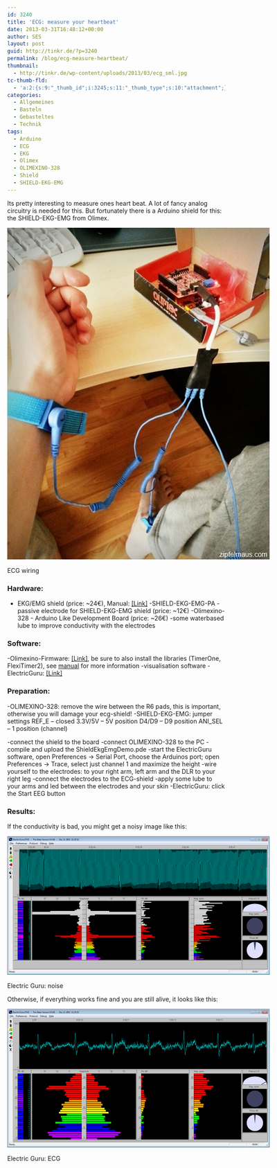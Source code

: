 ```yaml
---
id: 3240
title: 'ECG: measure your heartbeat'
date: 2013-03-31T16:48:12+00:00
author: SES
layout: post
guid: http://tinkr.de/?p=3240
permalink: /blog/ecg-measure-heartbeat/
thumbnail:
  - http://tinkr.de/wp-content/uploads/2013/03/ecg_sml.jpg
tc-thumb-fld:
  - 'a:2:{s:9:"_thumb_id";i:3245;s:11:"_thumb_type";s:10:"attachment";}'
categories:
  - Allgemeines
  - Basteln
  - Gebasteltes
  - Technik
tags:
  - Arduino
  - ECG
  - EKG
  - Olimex
  - OLIMEXINO-328
  - Shield
  - SHIELD-EKG-EMG
---
```

Its pretty interesting to measure ones heart beat. A lot of fancy analog circuitry is needed for this. But fortunately there is a Arduino shield for this: the SHIELD-EKG-EMG from Olimex.

<div id="attachment_3242" style="width: 616px" class="wp-caption alignnone">
  <img aria-describedby="caption-attachment-3242" loading="lazy" src="/assets/2013/03/ecg_olimex.jpg" alt="ECG wiring" width="606" height="766" class="size-full wp-image-3242" />

  <p id="caption-attachment-3242" class="wp-caption-text">
    ECG wiring
  </p>
</div>

### Hardware:

- EKG/EMG shield (price: ~24€), Manual: [[Link]](https://www.olimex.com/Products/Duino/Shields/SHIELD-EKG-EMG/resources/SHIELD-EKG-EMG-Revision-C.pdf)
-SHIELD-EKG-EMG-PA - passive electrode for SHIELD-EKG-EMG shield (price: ~12€)
-Olimexino-328 - Arduino Like Development Board (price: ~26€)
-some waterbased lube to improve conductivity with the electrodes

### Software:

-Olimexino-Firmware: [[Link]](https://www.olimex.com/Products/Duino/Shields/SHIELD-EKG-EMG/resources/ShieldEkgEmgDemo.zip), be sure to also install the libraries (TimerOne, FlexiTimer2), see [manual](https://www.olimex.com/Products/Duino/Shields/SHIELD-EKG-EMG/resources/SHIELD-EKG-EMG-Revision-C.pdf) for more information
-visualisation software - ElectricGuru: [[Link]](https://www.olimex.com/Products/EEG/OpenEEG/EEG-SMT/resources/ElecGuru40.zip)

### Preparation:

-OLIMEXINO-328: remove the wire between the R6 pads, this is important, otherwise you will damage your ecg-shield!
-SHIELD-EKG-EMG: jumper settings
REF_E – closed
3.3V/5V – 5V position
D4/D9 – D9 position
ANI_SEL – 1 position (channel)

-connect the shield to the board
-connect OLIMEXINO-328 to the PC
-compile and upload the ShieldEkgEmgDemo.pde
-start the ElectricGuru software, open Preferences -> Serial Port, choose the Arduinos port; open Preferences -> Trace, select just channel 1 and maximize the height
-wire yourself to the electrodes: to your right arm, left arm and the DLR to your right leg
-connect the electrodes to the ECG-shield
-apply some lube to your arms and led between the electrodes and your skin
-ElectricGuru: click the Start EEG button

### Results:

If the conductivity is bad, you might get a noisy image like this:


<div id="attachment_3245" style="width: 616px" class="wp-caption alignnone">
  <img aria-describedby="caption-attachment-3245" loading="lazy" src="/assets/2013/03/electric_guru_noise.png" alt="Electric Guru: noise" width="606" height="320" class="size-full wp-image-3245" />

  <p id="caption-attachment-3245" class="wp-caption-text">
    Electric Guru: noise
  </p>
</div>

Otherwise, if everything works fine and you are still alive, it looks like this:


<div id="attachment_3244" style="width: 616px" class="wp-caption alignnone">
  <img aria-describedby="caption-attachment-3244" loading="lazy" src="/assets/2013/03/electric_guru_ecg.png" alt="Electric Guru: ecg" width="606" height="320" class="size-full wp-image-3244" />

  <p id="caption-attachment-3244" class="wp-caption-text">
    Electric Guru: ECG
  </p>
</div>
